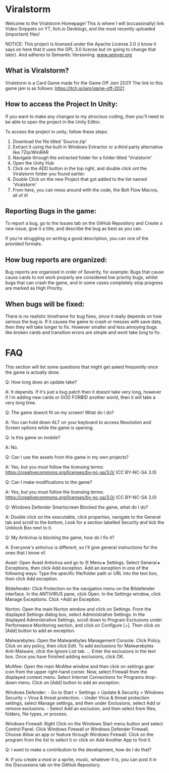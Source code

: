 # Viralstorm 
Welcome to the Viralstorm Homepage! This is where I will (occasionally) link Video Snippets on YT, Itch.io Devblogs, and the most recently uploaded (important) files!

NOTICE: This project is licensed under the Apache License 2.0 (i know it says on here that it uses the GPL 3.0 license but im going to change that later). And adheres to Semantic Versioning. www.semver.org

## What is Viralstorm?
Viralstorm is a Card Game made for the Game Off Jam 2021! The link to this game jam is as follows: https://itch.io/jam/game-off-2021

## How to access the Project In Unity:
If you want to make any changes to my atrocious coding, then you'll need to be able to open the project in the Unity Editor.

To access the project in unity, follow these steps:
1. Download the file titled 'Source.zip'
2. Extract it using the built in Windows Extractor or a third party alternative like 7Zip/WinRAR
3. Navigate through the extracted folder for a folder titled 'Viralstorm'
4. Open the Unity Hub
5. Click on the ADD button in the top right, and double click ont the Viralstorm folder you found earlier.
6. Double Click on the new Project that got added to the list named 'Viralstorm'
7. From here, you can mess around with the code, the Bolt Flow Macros, all of it!

## Reporting Bugs in the game:
To report a bug, go to the Issues tab on the GitHub Repository and Create a new issue, give it a title, and describe the bug as best as you can.

If you're struggling on writing a good description, you can one of the provided formats.

## How bug reports are organized:
Bug reports are organized in order of Severity, for example: Bugs that cause cause cards to not work properly are considered low priority bugs, whilst bugs that can crash the game, and in some cases completely stop progress are marked as High Priority.

## When bugs will be fixed:
There is no realistic timeframe for bug fixes, since it really depends on how serious the bug is. If it causes the game to crash or messes with save data, then they will take longer to fix. However smaller and less annoying bugs like broken cards and transition errors are simple and wont take long to fix.

# FAQ
This section will list some questions that might get asked frequently once the game is actually done.

Q: How long does an update take?

A: It depends. If it's just a bug patch then it doesnt take very long, however if i'm adding new cards or GOD FORBID another world, then it will take a very long time.

Q: The game doesnt fit on my screen! What do I do?

A: You can hold down ALT on your keyboard to access Resolution and Screen options while the game is opening.

Q: Is this game on mobile?

A: No.

Q: Can I use the assets from this game in my own projects?

A: Yes, but you must follow the licensing terms: https://creativecommons.org/licenses/by-nc-sa/3.0/ (CC BY-NC-SA 3.0)

Q: Can I make modifications to the game?

A: Yes, but you must follow the licensing terms: https://creativecommons.org/licenses/by-nc-sa/3.0/ (CC BY-NC-SA 3.0)

Q: Windows Defender Smartscreen Blocked the game, what do I do?

A: Double click on the executable, click properties, navigate to the General tab and scroll to the bottom, Look for a section labelled Security and tick the Unblock Box next to it.

Q: My Antivirus is blocking the game, how do I fix it?

A: Everyone's antivirus is different, so I'll give general instructions for the ones that I know of. 

Avast: Open Avast Antivirus and go to ☰ Menu ▸ Settings.
Select General ▸ Exceptions, then click Add exception.
Add an exception in one of the following ways: Type the specific file/folder path or URL into the text box, then click Add exception.

Bitdefender: Click Protection on the navigation menu on the Bitdefender interface.
In the ANTIVIRUS pane, click Open.
In the Settings window, click Manage Exceptions.
Click +Add an Exception.

Norton: Open the main Norton window and click on Settings. From the displayed Settings dialog box, select Administrative Settings. In the displayed Administrative Settings, scroll down to Program Exclusions under Performance Monitoring section, and click on Configure [+]. Then click on [Add] button to add an exception.

Malwarebytes: Open the Malwarebytes Management Console.
Click Policy.
Click on any policy, then click Edit.
To add exclusions for Malwarebytes Anti-Malware, click the Ignore List tab. ...
Enter the exclusions in the text box.
Once you have finished adding exclusions, click OK.

McAfee: Open the main McAfee window and then click on settings gear icon from the upper right-hand corner.
Now, select Firewall from the displayed context menu.
Select Internet Connections for Programs drop-down menu.
Click on [Add] button to add an exception.

Windows Defender: - Go to Start > Settings > Update & Security > Windows Security > Virus & threat protection. - Under Virus & threat protection settings, select Manage settings, and then under Exclusions, select Add or remove exclusions. - Select Add an exclusion, and then select from files, folders, file types, or process.

Windows Firewall: Right Click on the Windows Start menu button and select Control Panel.
Click Windows Firewall or Windows Defender Firewall.
Choose Allow an app or feature through Windows Firewall.
Click on the program from the list to select it or click on Add Another App to find it.

Q: I want to make a contribution to the development, how do I do that?

A: If you create a mod or a sprite, music, whatever it is, you can post it in the Discussions tab on the GitHub Repository.



